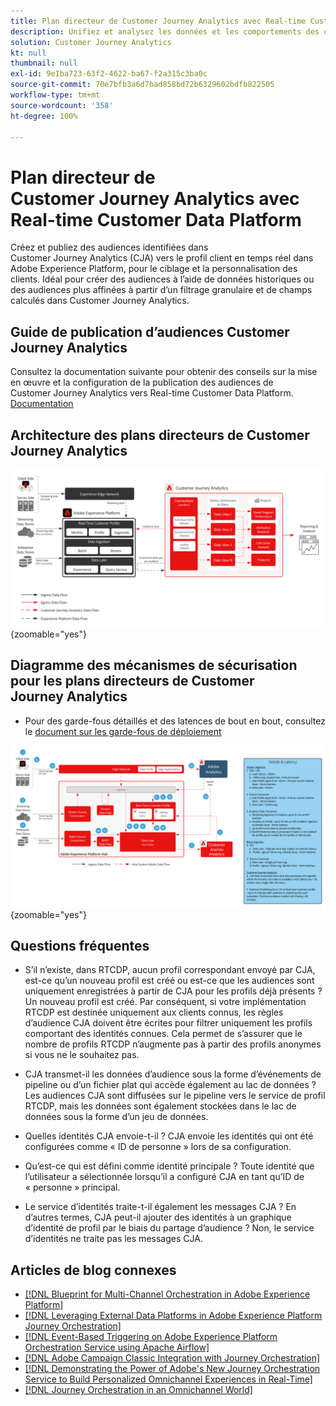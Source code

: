 ```yaml
---
title: Plan directeur de Customer Journey Analytics avec Real-time Customer Data Platform
description: Unifiez et analysez les données et les comportements des clients sur l’ensemble du parcours client dans Customer Journey Analytics, publiez l’audience de CJA vers RTCDP.
solution: Customer Journey Analytics
kt: null
thumbnail: null
exl-id: 9e1ba723-63f2-4622-ba67-f2a315c3ba0c
source-git-commit: 70e7bfb3a6d7bad858bd72b6329602bdfb822505
workflow-type: tm+mt
source-wordcount: '358'
ht-degree: 100%

---
```


# Plan directeur de Customer Journey Analytics avec Real-time Customer Data Platform

Créez et publiez des audiences identifiées dans Customer Journey Analytics (CJA) vers le profil client en temps réel dans Adobe Experience Platform, pour le ciblage et la personnalisation des clients. Idéal pour créer des audiences à l’aide de données historiques ou des audiences plus affinées à partir d’un filtrage granulaire et de champs calculés dans Customer Journey Analytics.

## Guide de publication d’audiences Customer Journey Analytics

Consultez la documentation suivante pour obtenir des conseils sur la mise en œuvre et la configuration de la publication des audiences de Customer Journey Analytics vers Real-time Customer Data Platform. [Documentation](https://experienceleague.adobe.com/docs/analytics-platform/using/cja-components/audiences/publish.html?lang=fr)

## Architecture des plans directeurs de Customer Journey Analytics

![Diagramme d’architecture](assets/CJA.svg){zoomable="yes"}

## Diagramme des mécanismes de sécurisation pour les plans directeurs de Customer Journey Analytics

* Pour des garde-fous détaillés et des latences de bout en bout, consultez le [document sur les garde-fous de déploiement](../experience-platform/deployment/guardrails.md)

![Diagramme des garde-fous](../experience-platform/deployment/assets/CJA_guardrails.svg){zoomable="yes"}

## Questions fréquentes

* S’il n’existe, dans RTCDP, aucun profil correspondant envoyé par CJA, est-ce qu’un nouveau profil est créé ou est-ce que les audiences sont uniquement enregistrées à partir de CJA pour les profils déjà présents ? Un nouveau profil est créé. Par conséquent, si votre implémentation RTCDP est destinée uniquement aux clients connus, les règles d’audience CJA doivent être écrites pour filtrer uniquement les profils comportant des identités connues. Cela permet de s’assurer que le nombre de profils RTCDP n’augmente pas à partir des profils anonymes si vous ne le souhaitez pas.

* CJA transmet-il les données d’audience sous la forme d’événements de pipeline ou d’un fichier plat qui accède également au lac de données ? Les audiences CJA sont diffusées sur le pipeline vers le service de profil RTCDP, mais les données sont également stockées dans le lac de données sous la forme d’un jeu de données.

* Quelles identités CJA envoie-t-il ? CJA envoie les identités qui ont été configurées comme « ID de personne » lors de sa configuration.

* Qu’est-ce qui est défini comme identité principale ? Toute identité que l’utilisateur a sélectionnée lorsqu’il a configuré CJA en tant qu’ID de « personne » principal.

* Le service d’identités traite-t-il également les messages CJA ? En d’autres termes, CJA peut-il ajouter des identités à un graphique d’identité de profil par le biais du partage d’audience ? Non, le service d’identités ne traite pas les messages CJA.

## Articles de blog connexes

* [[!DNL Blueprint for Multi-Channel Orchestration in Adobe Experience Platform]](https://medium.com/adobetech/blueprint-for-multi-channel-orchestration-in-adobe-experience-platform-c68317e94184)
* [[!DNL Leveraging External Data Platforms in Adobe Experience Platform Journey Orchestration]](https://medium.com/adobetech/leveraging-external-data-platforms-in-adobe-experience-platform-journey-orchestration-54fc6134fe17)
* [[!DNL Event-Based Triggering on Adobe Experience Platform Orchestration Service using Apache Airflow]](https://medium.com/adobetech/event-based-triggering-on-adobe-experience-platform-orchestration-service-using-apache-airflow-8607b28251f1)
* [[!DNL Adobe Campaign Classic Integration with Journey Orchestration]](https://medium.com/adobetech/adobe-campaign-classic-integration-with-journey-orchestration-ae577653281)
* [[!DNL Demonstrating the Power of Adobe's New Journey Orchestration Service to Build Personalized Omnichannel Experiences in Real-Time]](https://medium.com/adobetech/demonstrating-the-power-of-adobes-new-journey-orchestration-service-to-build-personalized-aa60d88cd34)
* [[!DNL Journey Orchestration in an Omnichannel World]](https://medium.com/adobetech/journey-orchestration-in-an-omnichannel-world-3a2d32d556d9)
